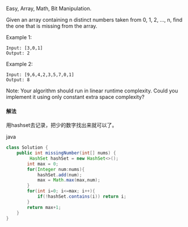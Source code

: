 Easy,
Array, Math, Bit Manipulation.

Given an array containing n distinct numbers taken from 0, 1, 2, ..., n, find the one that is missing from the array.

Example 1:
```
Input: [3,0,1]
Output: 2
```
Example 2:
```
Input: [9,6,4,2,3,5,7,0,1]
Output: 8
```
Note:
Your algorithm should run in linear runtime complexity. Could you implement it using only constant extra space complexity?

#### 解法

用hashset去记录，把少的数字找出来就可以了。

java
```java
class Solution {
    public int missingNumber(int[] nums) {
         HashSet hashSet = new HashSet<>();
        int max = 0;
        for(Integer num:nums){
            hashSet.add(num);
            max = Math.max(max,num);
        }
        for(int i=0; i<=max; i++){
            if(!hashSet.contains(i)) return i;
        }
        return max+1;
    }
}
```
